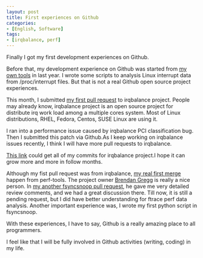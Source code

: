 ```yaml
---
layout: post
title: First experiences on Github
categories:
- [English, Software]
tags:
- [irqbalance, perf]
---
```


Finally I got my first development experiences on Github.

Before that, my development experience on Github was started from [my own tools](https://github.com/yangoliver/mytools/commits?author=yangoliver) in last year. I wrote some scripts to analysis Linux interrupt data from /proc/interrupt files.  But that is not a real Github open source project experiences.

This month, I submitted [my first pull request](https://github.com/Irqbalance/irqbalance/pull/14) to irqbalance project. People may already know, irqbalance project is an open source project for distribute irq work load among a multiple cores system. Most of Linux distributions, RHEL, Fedora, Centos, SUSE Linux are using it.

I ran into a performance issue caused by irqbalance PCI classification bug. Then I submitted this patch via Github.As I keep working on irqbalance issues recently, I think I will have more pull requests to irqbalance. 

[This link](https://github.com/Irqbalance/irqbalance/commits?author=yangoliver) could get all of my commits for irqbalance project.I hope it can grow more and more in follow months.

Although my fist pull request was from irqbalance, [my real first merge](https://github.com/brendangregg/perf-tools/pull/17) happen from perf-tools. The project owner [Brendan Gregg](http://www.brendangregg.com) is really a nice person. In [my another fsyncsnoop pull request](https://github.com/brendangregg/perf-tools/pull/18), he gave me very detailed review comments, and we had a great discussion there. Till now, it is still a pending request, but I did have better understanding for ftrace perf data analysis. Another important experience was, I wrote my first python script in fsyncsnoop. 

With these experiences, I have to say, Github is a really amazing place to all programmers. 

I feel like that I will be fully involved in Github activities (writing, coding) in my life.
